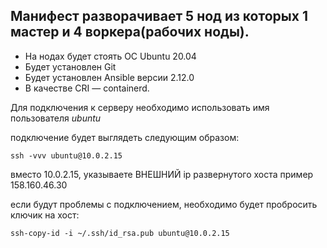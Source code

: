 Манифест разворачивает 5 нод из которых 1 мастер и 4 воркера(рабочих ноды).
----
* На нодах будет стоять ОС Ubuntu 20.04
* Будет установлен Git
* Будет установлен Ansible версии 2.12.0
* В качестве CRI — containerd.

Для подключения к серверу необходимо использовать имя пользователя *ubuntu*

подключение будет выглядеть следующим образом:
```
ssh -vvv ubuntu@10.0.2.15
```
вместо 10.0.2.15, указываете ВНЕШНИЙ ip развернутого хоста
пример 158.160.46.30


если будут проблемы с подключением, необходимо будет пробросить ключик на хост:
```
ssh-copy-id -i ~/.ssh/id_rsa.pub ubuntu@10.0.2.15
```
